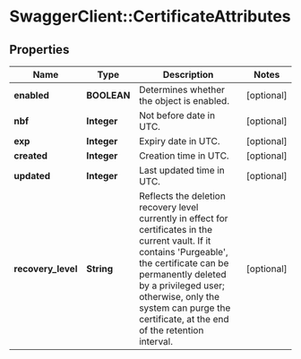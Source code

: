 # SwaggerClient::CertificateAttributes

## Properties
Name | Type | Description | Notes
------------ | ------------- | ------------- | -------------
**enabled** | **BOOLEAN** | Determines whether the object is enabled. | [optional] 
**nbf** | **Integer** | Not before date in UTC. | [optional] 
**exp** | **Integer** | Expiry date in UTC. | [optional] 
**created** | **Integer** | Creation time in UTC. | [optional] 
**updated** | **Integer** | Last updated time in UTC. | [optional] 
**recovery_level** | **String** | Reflects the deletion recovery level currently in effect for certificates in the current vault. If it contains &#39;Purgeable&#39;, the certificate can be permanently deleted by a privileged user; otherwise, only the system can purge the certificate, at the end of the retention interval. | [optional] 



